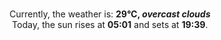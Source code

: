 <p  align="center"><br/>Currently, the weather is: <b> 29°C, <i>overcast clouds</i></b></br>Today, the sun rises at <b>05:01</b> and sets at <b>19:39</b>.</p>